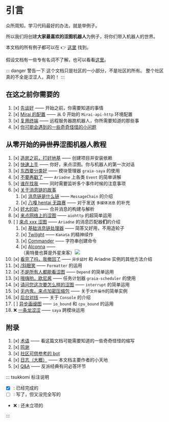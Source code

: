 # 引言

众所周知，学习代码最好的办法，就是举例子。

所以我们将创建**大家最喜欢的涩图机器人**为例子，将你们带入机器人的世界。

本文档的所有例子都可以在 :point_right: [这里](https://github.com/GraiaCommunity/EroEroBot) 找到。

假设文档有一些专有名词不了解，也可以看看[这里](./appendix/terms.md)。

::: danger 警告一下
这个文档只是社区的一小部分，不是社区的所有。
整个社区真的不全是涩涩人，真的！
:::

## 在这之前你需要的

1. [x] [先谈好](../before/Q&A.md) —— 开始之前，你需要知道的事情
2. [x] [Mirai 的配置](../before/install_mirai.md) —— 从 0 开始的 `Mirai-api-http` 环境配置
3. [x] [复用终端](../before/terminal_multiplexer.md) —— 远程服务器跑机器人，你所需要知道的那些事
4. [x] [你可能会遇到的一些奇奇怪怪的小问题](../before/small_questions.md)

## 从零开始的~~异世界~~涩图机器人教程

1. [x] [造房之前，打好地基](./create_env.md) —— 创建项目并安装依赖
2. [x] [快速上手](./hello_ero.md) —— 你好，来点涩图。你与机器人的第一次对话
3. [x] [东西要分类好](./saya.md) —— 模块管理器 `graia-saya` 的使用
4. [x] [不要再戳了](./other_event.md) —— `Ariadne` 上各类 `Event` 的简单讲解
5. [x] [谁在找我](./multi_events.md) —— 同时需要监听多个事件时候的注意事项
6. [x] [关于消息链的故事](./message_chain.md)
   1. [x] [消息链是什么链](./message_chain.md) —— `MessageChain` 的介绍
   2. [x] [八嘎 hentai 无路赛](./multimedia_message.md) —— 对于发送 `多媒体消息` 的补充
7. [x] [好大的奶](./forward_message.md) —— 合并消息的构建与解析
8. [x] [来点网络上的涩图](./image_from_internet.md) —— `aiohttp` 的超简单运用
9. [ ] [来点 xxx 涩图](./message_parser.md) —— `Ariadne` 的消息匹配器**们**的介绍
   1. [x] [基础消息链处理器](./base_parser.md) —— 简答又好用，不用造轮子
   2. [x] [Twilight](./twilight.md) —— `Kanata` 的精神续作
   3. [x] [Commander](./commander.md) —— 字符串创建命令
   4. [x] [Alconna](./alconna.md) —— <MoreInfo words="外  星  来  客"><div style="background: var(--c-bg);border:3px solid var(--c-brand)">（奥特曼也算是外星来客）<img src="/images/alien.webp" style="vertical-align:top"/></div></MoreInfo>
10. [x] [看完了吗，我撤回了](./recall_message.md) —— `异步延时` 和 Ariadne 实例的其他方法介绍
11. [x] [/斜眼笑](./formatter.md) —— `Formatter` 的运用
12. [x] [不是所有人都能看涩图](./depend.md) —— `Depend` 的简单运用
13. [x] [哦嗨哟，欧尼酱](./scheduler.md) —— 任务计划器 `graia-scheduler` 的使用
14. [x] [请问您这次要怎么样的涩图](./interrupt_control.md) —— `interrupt` 的简单运用
15. [x] [无内鬼，来点加密压缩包](./file_operation.md) —— 关于`文件操作`的简单实例
16. [x] [后台对线](./console.md) —— 关于 `Console` 的介绍
17. [ ] [异步画~~涩~~图](./async_exec.md) —— `io_bound` 和 `cpu_bound` 的运用
18. :x: [一条龙涩涩](./) —— `saya` 跨模块运用

## 附录

1. [x] [术语](../appendix/terms.md) —— 看这篇文档可能需要知道的一些奇奇怪怪的缩写
2. [x] [鸣谢](../appendix/credit.md)
3. [x] [社区可供参考的 bot](../appendix/awesome_bot.md)
4. [x] [日志（大概）](../appendix/inside_story.md) —— 本文档主要作者的小天地
5. [x] [Q&A](../appendix/Q&A.md) —— 反派经典有问必答环节

::: tsukkomi 标注说明

- [x] : 已经完成的
- [ ] : 写了，但又没完全写的
- :x: : 还未立项的

:::
